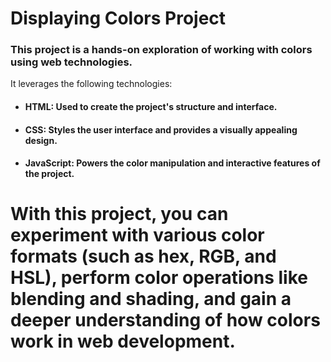 # Displaying Colors Project

### This project is a hands-on exploration of working with colors using web technologies. 

It leverages the following technologies:

* #### HTML: Used to create the project's structure and interface.

* #### CSS: Styles the user interface and provides a visually appealing design.

* #### JavaScript: Powers the color manipulation and interactive features of the project.

# With this project, you can experiment with various color formats (such as hex, RGB, and HSL), perform color operations like blending and shading, and gain a deeper understanding of how colors work in web development.
